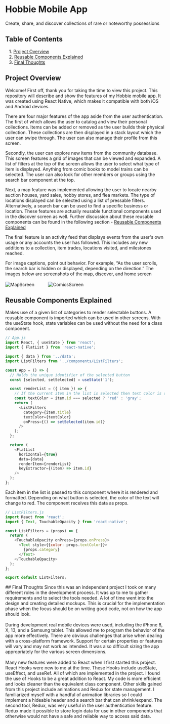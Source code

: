 # Hobbie Mobile App
Create, share, and discover collections of rare or noteworthy possessions<br/>
## Table of Contents
&nbsp; &nbsp;1. [Project Overview](#overview)
<br/>
&nbsp; &nbsp;2. [Reusable Components Explained](#functcomp)
<br/>
&nbsp; &nbsp;3. [Final Thoughts](#final)
<a name="overview"/>
## Project Overview
Welcome! First off, thank you for taking the time to view this project. This repository will describe and show the features of my Hobbie mobile app. It was created using React Native, which makes it compatible with both iOS and Android devices.

There are four major features of the app aside from the user authentication. The first of which allows the user to catalog and view their personal collections. Items can be added or removed as the user builds their physical collection. These collections are then displayed in a stack layout which the user can swipe through. The user can also manage their profile from this screen.

Secondly, the user can explore new items from the community database. This screen features a grid of images that can be viewed and expanded. A list of filters at the top of the screen allows the user to select what type of item is displayed. Anything from comic books to model trains can be selected. The user can also look for other members or groups using the search bar component at the top.

Next, a map feature was implemented allowing the user to locate nearby auction houses, yard sales, hobby stores, and flea markets. The type of locations displayed can be selected using a list of pressable filters. Alternatively, a search bar can be used to find a specific business or location. These features are actually reusable functional components used in the discover screen as well. Further discussion about these reusable components can be found in the following section - [Reusable Components Explained](#functcomp)

The final feature is an activity feed that displays events from the user's own usage or any accounts the user has followed. This includes any new additions to a collection, item trades, locations visited, and milestones reached.

For image captions, point out behavior. For example, “As the user scrolls, the search bar is hidden or displayed, depending on the direction.”
The images below are screenshots of the map, discover, and home screen<br/>
<br/>
![MapScreen](https://johndan2354.github.io/BBMobileImages/Map.PNG) &nbsp; &nbsp; &nbsp; &nbsp; &nbsp; ![ComicsScreen](https://johndan2354.github.io/BBMobileImages/Comics.PNG)
<a name="functcomp"/>
## Reusable Components Explained
Makes use of a given list of categories to render selectable buttons. A reusable component is imported which can be used in other screens. With the useState hook, state variables can be used without the need for a class component.
```javascript
// App.js
import React, { useState } from 'react';
import { FlatList } from 'react-native';

import { data } from '../data';
import ListFilters from '../components/ListFilters';

const App = () => {
  // Holds the unique identifier of the selected button
  const [selected, setSelected] = useState('1');

  const renderList = ({ item }) => {
    // If the current item in the list is selected then text color is set to 'red'
    const textColor = item.id === selected ? 'red' : 'gray';
    return (
      <ListFilters 
        category={item.title}
        textColor={textColor}
        onPress={() => setSelected(item.id)}
      />
    );
  };

  return (
    <FlatList
      horizontal={true}
      data={data}
      renderItem={renderList}
      keyExtractor={(item) => item.id}
    />
  );
};
```
Each item in the list is passed to this component where it is rendered and formatted. Depending on what button is selected, the color of the text will change to red. The component receives this data as props.
```javascript
// ListFilters.js
import React from 'react';
import { Text, TouchableOpacity } from 'react-native';

const ListFilters = (props) => {
  return (
    <TouchableOpacity onPress={props.onPress}>
      <Text style={{color: props.textColor}}>
        {props.category}
      </Text>
    </TouchableOpacity>
  );
};

export default ListFilters;
```
<a name="final"/>
## Final Thoughts
Since this was an independent project I took on many different roles in the development process. It was up to me to gather requirements and to select the tools needed. A lot of time went into the design and creating detailed mockups. This is crucial for the implementation phase when the focus should be on writing good code, not on how the app should look.<br/>
<br/>
During development real mobile devices were used, including the iPhone 8, X, 13, and a Samsung tablet. This allowed me to program the behavior of the app more effectively. There are obvious challenges that arise when dealing with a cross-platform framework. Support for certain properties or features will vary and may not work as intended. It was also difficult sizing the app appropriately for the various screen dimensions.<br/>
<br/>
Many new features were added to React when I first started this project. React Hooks were new to me at the time. These Hooks include useState, useEffect, and useRef. All of which are implemented in the project. I found the use of Hooks to be a great addition to React. My code is more efficient and looks cleaner than the equivalent class component. Other skills gained from this project include animations and Redux for state management. I familiarized myself with a handful of animation libraries so I could implement a hideable header and a search bar that can shrink/expand. The second tool, Redux, was very useful in the user authentication feature. Redux made it possible to store login data for use in other components that otherwise would not have a safe and reliable way to access said data.<br/>
